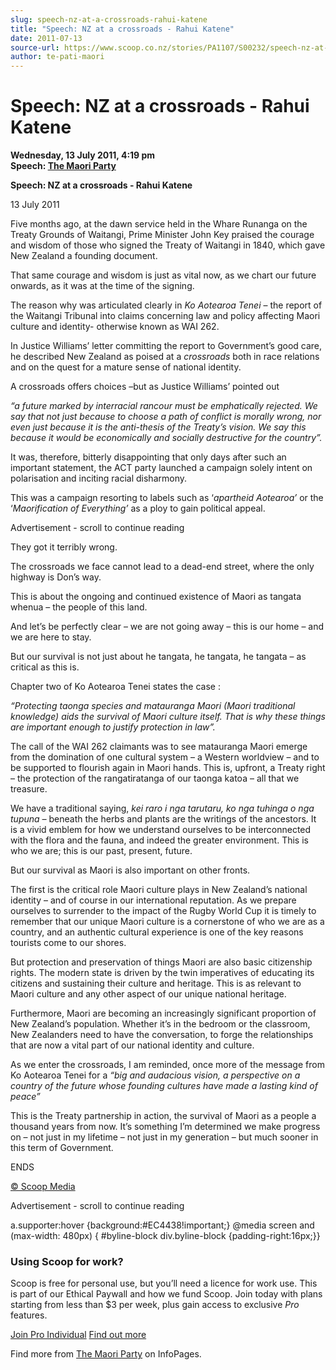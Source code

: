 ```yaml
---
slug: speech-nz-at-a-crossroads-rahui-katene
title: "Speech: NZ at a crossroads - Rahui Katene"
date: 2011-07-13
source-url: https://www.scoop.co.nz/stories/PA1107/S00232/speech-nz-at-a-crossroads-rahui-katene.htm
author: te-pati-maori
---
```

Speech: NZ at a crossroads - Rahui Katene
=========================================

**Wednesday, 13 July 2011, 4:19 pm**  
**Speech: [The Maori Party](https://info.scoop.co.nz/The_Maori_Party)**

**Speech: NZ at a crossroads - Rahui Katene**

13 July 2011

Five months ago, at the dawn service held in the Whare Runanga on the Treaty Grounds of Waitangi, Prime Minister John Key praised the courage and wisdom of those who signed the Treaty of Waitangi in 1840, which gave New Zealand a founding document.

That same courage and wisdom is just as vital now, as we chart our future onwards, as it was at the time of the signing.

The reason why was articulated clearly in _Ko Aotearoa Tenei_ – the report of the Waitangi Tribunal into claims concerning law and policy affecting Maori culture and identity- otherwise known as WAI 262.

In Justice Williams’ letter committing the report to Government’s good care, he described New Zealand as poised at a _crossroads_ both in race relations and on the quest for a mature sense of national identity.

A crossroads offers choices –but as Justice Williams’ pointed out

_“a future marked by interracial rancour must be emphatically rejected. We say that not just because to choose a path of conflict is morally wrong, nor even just because it is the anti-thesis of the Treaty’s vision. We say this because it would be economically and socially destructive for the country”._

It was, therefore, bitterly disappointing that only days after such an important statement, the ACT party launched a campaign solely intent on polarisation and inciting racial disharmony.

This was a campaign resorting to labels such as ‘_apartheid Aotearoa’_ or the ‘_Maorification of Everything’_ as a ploy to gain political appeal.

Advertisement - scroll to continue reading





They got it terribly wrong.

The crossroads we face cannot lead to a dead-end street, where the only highway is Don’s way.

This is about the ongoing and continued existence of Maori as tangata whenua – the people of this land.

And let’s be perfectly clear – we are not going away – this is our home – and we are here to stay.

But our survival is not just about he tangata, he tangata, he tangata – as critical as this is.

Chapter two of Ko Aotearoa Tenei states the case :

_“Protecting taonga species and matauranga Maori (Maori traditional knowledge) aids the survival of Maori culture itself. That is why these things are important enough to justify protection in law”._

The call of the WAI 262 claimants was to see matauranga Maori emerge from the domination of one cultural system – a Western worldview – and to be supported to flourish again in Maori hands. This is, upfront, a Treaty right – the protection of the rangatiratanga of our taonga katoa – all that we treasure.

We have a traditional saying, _kei raro i nga tarutaru, ko nga tuhinga o nga tupuna –_ beneath the herbs and plants are the writings of the ancestors. It is a vivid emblem for how we understand ourselves to be interconnected with the flora and the fauna, and indeed the greater environment. This is who we are; this is our past, present, future.

But our survival as Maori is also important on other fronts.

The first is the critical role Maori culture plays in New Zealand’s national identity – and of course in our international reputation. As we prepare ourselves to surrender to the impact of the Rugby World Cup it is timely to remember that our unique Maori culture is a cornerstone of who we are as a country, and an authentic cultural experience is one of the key reasons tourists come to our shores.

But protection and preservation of things Maori are also basic citizenship rights. The modern state is driven by the twin imperatives of educating its citizens and sustaining their culture and heritage. This is as relevant to Maori culture and any other aspect of our unique national heritage.

Furthermore, Maori are becoming an increasingly significant proportion of New Zealand’s population. Whether it’s in the bedroom or the classroom, New Zealanders need to have the conversation, to forge the relationships that are now a vital part of our national identity and culture.

As we enter the crossroads, I am reminded, once more of the message from Ko Aotearoa Tenei for a _“big and audacious vision, a perspective on a country of the future whose founding cultures have made a lasting kind of peace”_

This is the Treaty partnership in action, the survival of Maori as a people a thousand years from now. It’s something I’m determined we make progress on – not just in my lifetime – not just in my generation – but much sooner in this term of Government.

ENDS

[© Scoop Media](http://www.scoop.co.nz/about/terms.html)  

Advertisement - scroll to continue reading



a.supporter:hover {background:#EC4438!important;} @media screen and (max-width: 480px) { #byline-block div.byline-block {padding-right:16px;}}

### Using Scoop for work?

Scoop is free for personal use, but you’ll need a licence for work use. This is part of our Ethical Paywall and how we fund Scoop. Join today with plans starting from less than $3 per week, plus gain access to exclusive _Pro_ features.  
  
[Join Pro Individual](https://pro.scoop.co.nz/Individual/?from=ProIn24) [Find out more](https://pro.scoop.co.nz/using-scoop-for-work/?from=ProIn24)

Find more from [The Maori Party](https://info.scoop.co.nz/The_Maori_Party) on InfoPages.